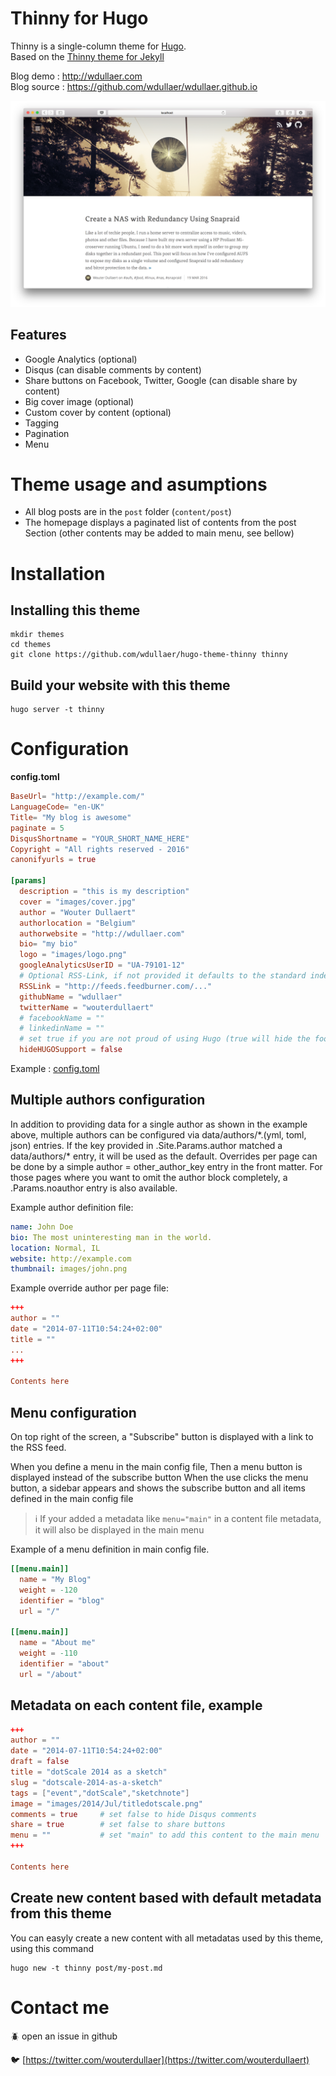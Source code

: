 # Thinny for Hugo


Thinny is a single-column theme for [Hugo](http://gohugo.io/).  
Based on the [Thinny theme for Jekyll ](https://github.com/camporez/Thinny)

Blog demo : http://wdullaer.com  
Blog source : https://github.com/wdullaer/wdullaer.github.io

![Hugo Thinny Theme screenshot](https://raw.githubusercontent.com/wdullaer/hugo-theme-thinny/master/images/screen.png)

## Features

* Google Analytics (optional)
* Disqus (can disable comments by content)
* Share buttons on Facebook, Twitter, Google (can disable share by content)
* Big cover image (optional)
* Custom cover by content (optional)
* Tagging
* Pagination
* Menu

# Theme usage and asumptions
* All blog posts are in the ```post``` folder (```content/post```)
* The homepage displays a paginated list of contents from the post Section (other contents may be added to main menu, see bellow)

# Installation

## Installing this theme

    mkdir themes
    cd themes
    git clone https://github.com/wdullaer/hugo-theme-thinny thinny

## Build your website with this theme

    hugo server -t thinny

# Configuration

**config.toml**

``` toml
BaseUrl= "http://example.com/"
LanguageCode= "en-UK"
Title= "My blog is awesome"
paginate = 5
DisqusShortname = "YOUR_SHORT_NAME_HERE"
Copyright = "All rights reserved - 2016"
canonifyurls = true

[params]
  description = "this is my description"
  cover = "images/cover.jpg"
  author = "Wouter Dullaert"
  authorlocation = "Belgium"
  authorwebsite = "http://wdullaer.com"
  bio= "my bio"
  logo = "images/logo.png"
  googleAnalyticsUserID = "UA-79101-12"
  # Optional RSS-Link, if not provided it defaults to the standard index.xml
  RSSLink = "http://feeds.feedburner.com/..."
  githubName = "wdullaer"
  twitterName = "wouterdullaert"
  # facebookName = ""
  # linkedinName = ""
  # set true if you are not proud of using Hugo (true will hide the footer note "Proudly published with HUGO.....")
  hideHUGOSupport = false

```

Example : [config.toml](https://github.com/wdullaer/wdullaer.github.io/blob/master/config.toml)

## Multiple authors configuration

In addition to providing data for a single author as shown in the example above, multiple authors
can be configured via data/authors/\*.(yml, toml, json) entries. If the key provided in
.Site.Params.author matched a data/authors/\* entry, it will be used as the default. Overrides
per page can be done by a simple author = other_author_key entry in the front matter. For those
pages where you want to omit the author block completely, a .Params.noauthor entry is also
available.

Example author definition file:

``` yml
name: John Doe
bio: The most uninteresting man in the world.
location: Normal, IL
website: http://example.com
thumbnail: images/john.png

```

Example override author per page file:
``` toml
+++
author = ""
date = "2014-07-11T10:54:24+02:00"
title = ""
...
+++

Contents here

```

## Menu configuration

On top right of the screen, a "Subscribe" button is displayed with a link to the RSS feed.

When you define a menu in the main config file, Then a menu button is displayed instead of the subscribe button
When the use clicks the menu button, a sidebar appears and shows the subscribe button and all items defined in the main config file

> :information_source: If your added a metadata like ```menu="main"``` in a content file metadata, it will also be displayed in the main menu

Example of a menu definition in main config file.


``` toml
[[menu.main]]
  name = "My Blog"
  weight = -120
  identifier = "blog"
  url = "/"

[[menu.main]]
  name = "About me"
  weight = -110
  identifier = "about"
  url = "/about"

```

## Metadata on each content file, example

``` toml
+++
author = ""
date = "2014-07-11T10:54:24+02:00"
draft = false
title = "dotScale 2014 as a sketch"
slug = "dotscale-2014-as-a-sketch"
tags = ["event","dotScale","sketchnote"]
image = "images/2014/Jul/titledotscale.png"
comments = true     # set false to hide Disqus comments
share = true        # set false to share buttons
menu = ""           # set "main" to add this content to the main menu
+++

Contents here
```

## Create new content based with default metadata from this theme
You can easyly create a new content with all metadatas used by this theme, using this command
```
hugo new -t thinny post/my-post.md
```

# Contact me

:beetle: open an issue in github

:bird: [https://twitter.com/wouterdullaer](https://twitter.com/wouterdullaert)
